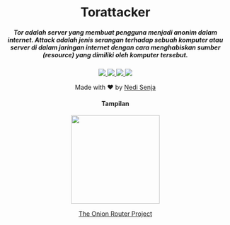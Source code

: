 <h1 align="center">Torattacker
</h1>
<h5 align="center">Tor adalah server yang membuat pengguna menjadi anonim dalam internet.
Attack adalah jenis serangan terhadap sebuah komputer atau server di dalam jaringan internet dengan cara menghabiskan sumber (resource) yang dimiliki oleh komputer tersebut.</h5>

<p align="center">
  <a href="https://shell.org/">
    <img src="https://img.shields.io/badge/Shell-1.x-success.svg">
  </a>
  <a href="https://github.com/stepbystepexe/Torattacker/blob/master/LICENSE">
    <img src="https://img.shields.io/badge/License-GPL%203-red.svg">
  </a>
  <a href="https://github.com/stepbystepexe/Torattacker/releases">
    <img src="https://img.shields.io/badge/Release-1.0-blue.svg">
  </a>
    <a href="https://opensource.org">
    <img src="https://img.shields.io/badge/Open%20Source-●-yellow.svg">
  </a>
</p>

<p align="center">
Made with ❤️ by <a href="https://github.com/stepbystepexe">Nedi Senja</a>
<h4 align="center">Tampilan</h4>
</p>

<p align="center">
  <img src="https://github.com/stepbystepexe/Torattacker/blob/master/Skrinsut.png" width="200"/>
</a></p></h4>

<p align="center"><a href="https://github.com/stepbystepexe/Torattacker" target="_blank">The Onion Router Project</a></p>
